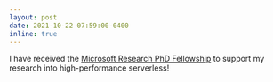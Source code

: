 ```yaml
---
layout: post
date: 2021-10-22 07:59:00-0400
inline: true
---
```


I have received the [Microsoft Research PhD Fellowship](http://aka.ms/fellowshipcommunity) to support my research into high-performance serverless!

